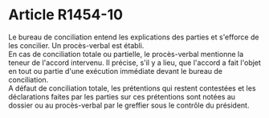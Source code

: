 # Article R1454-10

  
Le bureau de conciliation entend les explications des parties et s'efforce de les concilier. Un procès-verbal est établi.   
En cas de conciliation totale ou partielle, le procès-verbal mentionne la teneur de l'accord intervenu. Il précise, s'il y a lieu, que l'accord a fait l'objet en tout ou partie d'une exécution immédiate devant le bureau de conciliation.   
A défaut de conciliation totale, les prétentions qui restent contestées et les déclarations faites par les parties sur ces prétentions sont notées au dossier ou au procès-verbal par le greffier sous le contrôle du président.